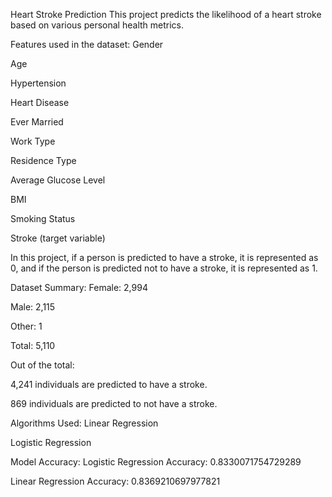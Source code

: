 Heart Stroke Prediction
This project predicts the likelihood of a heart stroke based on various personal health metrics.

Features used in the dataset:
Gender

Age

Hypertension

Heart Disease

Ever Married

Work Type

Residence Type

Average Glucose Level

BMI

Smoking Status

Stroke (target variable)

In this project, if a person is predicted to have a stroke, it is represented as 0, and if the person is predicted not to have a stroke, it is represented as 1.

Dataset Summary:
Female: 2,994

Male: 2,115

Other: 1

Total: 5,110

Out of the total:

4,241 individuals are predicted to have a stroke.

869 individuals are predicted to not have a stroke.

Algorithms Used:
Linear Regression

Logistic Regression

Model Accuracy:
Logistic Regression Accuracy: 0.8330071754729289

Linear Regression Accuracy: 0.8369210697977821




